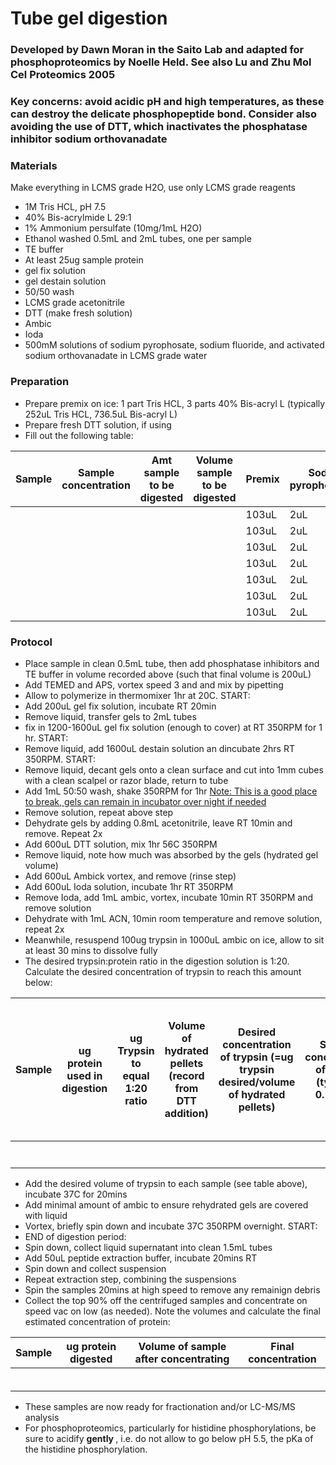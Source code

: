 # Tube gel digestion
### Developed by Dawn Moran in the Saito Lab and adapted for phosphoproteomics by Noelle Held. See also Lu and Zhu Mol Cel Proteomics 2005

### Key concerns: avoid acidic pH and high temperatures, as these can destroy the delicate phosphopeptide bond. Consider also avoiding the use of DTT, which inactivates the phosphatase inhibitor sodium orthovanadate

### Materials
Make everything in LCMS grade H2O, use only LCMS grade reagents
* 1M Tris HCL, pH 7.5
* 40% Bis-acrylmide L 29:1
* 1% Ammonium persulfate (10mg/1mL H2O)
* Ethanol washed 0.5mL and 2mL tubes, one per sample
* TE buffer
* At least 25ug sample protein
* gel fix solution
* gel destain solution
* 50/50 wash
* LCMS grade acetonitrile
* DTT (make fresh solution)
* Ambic
* Ioda
* 500mM solutions of sodium pyrophosate, sodium fluoride, and activated sodium orthovanadate in LCMS grade water


### Preparation
* Prepare premix on ice: 1 part Tris HCL, 3 parts 40% Bis-acryl L (typically 252uL Tris HCL, 736.5uL Bis-acryl L)
* Prepare fresh DTT solution, if using
* Fill out the following table:

| Sample | Sample concentration | Amt sample to be digested | Volume sample to be digested | Premix | Sodium pyrophosphate | Sodium fluoride | Sodium orthovanadate | 1% APS | TEMED | TE buffer | Final volume |
|--------|----------------------|---------------------------|------------------------------|--------|----------------------|-----------------|----------------------|--------|-------|-----------|--------------|
|        |                      |                           |                              | 103uL  | 2uL                  | 2uL             | 2uL                  | 7uL    | 3uL   |           | 200uL        |
|        |                      |                           |                              | 103uL  | 2uL                  | 2uL             | 2uL                  | 7uL    | 3uL   |           | 200uL        |
|        |                      |                           |                              | 103uL  | 2uL                  | 2uL             | 2uL                  | 7uL    | 3uL   |           | 200uL        |
|        |                      |                           |                              | 103uL  | 2uL                  | 2uL             | 2uL                  | 7uL    | 3uL   |           | 200uL        |
|        |                      |                           |                              | 103uL  | 2uL                  | 2uL             | 2uL                  | 7uL    | 3uL   |           | 200uL        |
|        |                      |                           |                              | 103uL  | 2uL                  | 2uL             | 2uL                  | 7uL    | 3uL   |           | 200uL        |
|        |                      |                           |                              | 103uL  | 2uL                  | 2uL             | 2uL                  | 7uL    | 3uL   |           | 200uL        |
### Protocol
* Place sample in clean 0.5mL tube, then add phosphatase inhibitors and TE buffer in volume recorded above (such that final volume is 200uL)
* Add TEMED and APS, vortex speed 3 and and mix by pipetting
* Allow to polymerize in thermomixer 1hr at 20C. START:
* Add 200uL gel fix solution, incubate RT 20min
* Remove liquid, transfer gels to 2mL tubes
* fix in 1200-1600uL gel fix solution (enough to cover) at RT 350RPM for 1 hr. START:
* Remove liquid, add 1600uL destain solution an dincubate 2hrs RT 350RPM. START:
* Remove liquid, decant gels onto a clean surface and cut into 1mm cubes with a clean scalpel or razor blade, return to tube
* Add 1mL 50:50 wash, shake 350RPM for 1hr
<u> Note: This is a good place to break, gels can remain in incubator over night if needed </u>
* Remove solution, repeat above step
* Dehydrate gels by adding 0.8mL acetonitrile, leave RT 10min and remove. Repeat 2x
* Add 600uL DTT solution, mix 1hr 56C 350RPM
* Remove liquid, note how much was absorbed by the gels (hydrated gel volume)
* Add 600uL Ambick vortex, and remove (rinse step)
* Add 600uL Ioda solution, incubate 1hr RT 350RPM
* Remove Ioda, add 1mL ambic, vortex, incubate 10min RT 350RPM and remove solution
* Dehydrate with 1mL ACN, 10min room temperature and remove solution, repeat 2x
* Meanwhile, resuspend 100ug trypsin in 1000uL ambic on ice, allow to sit at least 30 mins to dissolve fully
* The desired trypsin:protein ratio in the digestion solution is 1:20. Calculate the desired concentration of trypsin to reach this amount below:


| Sample | ug protein used in digestion | ug Trypsin to equal 1:20 ratio | Volume of hydrated pellets (record from DTT addition) | Desired concentration of trypsin (=ug trypsin desired/volume of hydrated pellets) | Starting concentration of trypsin (typically 0.1ug/uL) | Volume starting trypsin solution (= desired conc * volume / starting conc) | Volume ambic to acheive desired concentration (= starting volume - volume starting trypsin solution) |
|--------|------------------------------|--------------------------------|-------------------------------------------------------|-----------------------------------------------------------------------------------|--------------------------------------------------------|----------------------------------------------------------------------------|------------------------------------------------------------------------------------------------------|
|        |                              |                                |                                                       |                                                                                   |                                                        |                                                                            |                                                                                                      |
|        |                              |                                |                                                       |                                                                                   |                                                        |                                                                            |                                                                                                      |
|        |                              |                                |                                                       |                                                                                   |                                                        |                                                                            |                                                                                                      |
|        |                              |                                |                                                       |                                                                                   |                                                        |                                                                            |                                                                                                      |
|        |                              |                                |                                                       |                                                                                   |                                                        |                                                                            |                                                                                                      |
|        |                              |                                |                                                       |                                                                                   |                                                        |                                                                            |                                                                                                      |
|        |                              |                                |                                                       |                                                                                   |                                                        |                                                                            |                                                                                                      |

* Add the desired volume of trypsin to each sample (see table above), incubate 37C for 20mins
* Add minimal amount of ambic to ensure rehydrated gels are covered with liquid
* Vortex, briefly spin down and incubate 37C 350RPM overnight. START:
* END of digestion period:
* Spin down, collect liquid supernatant into clean 1.5mL tubes
* Add 50uL peptide extraction buffer, incubate 20mins RT
* Spin down and collect suspension
* Repeat extraction step, combining the suspensions
* Spin the samples 20mins at high speed to remove any remainign debris
* Collect the top 90% off the centrifuged samples and concentrate on speed vac on low (as needed). Note the volumes and calculate the final estimated concentration of protein:

| Sample | ug protein digested | Volume of sample after concentrating | Final concentration |
|--------|---------------------|:-------------------------------------:|---------------------|
|        |                     |                                       |                     |
|        |                     |                                       |                     |
|        |                     |                                       |                     |
|        |                     |                                       |                     |
|        |                     |                                       |                     |
|        |                     |                                       |                     |

* These samples are now ready for fractionation and/or LC-MS/MS analysis
* For phosphoproteomics, particularly for histidine phosphorylations, be sure to acidify <b> gently </b>, i.e. do not allow to go below pH 5.5, the pKa of the histidine phosphorylation.
